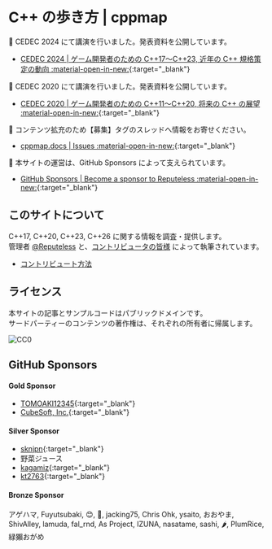 # C++ の歩き方 | cppmap

📢 CEDEC 2024 にて講演を行いました。発表資料を公開しています。

- [CEDEC 2024 | ゲーム開発者のための C++17～C++23, 近年の C++ 規格策定の動向 :material-open-in-new:](https://www.docswell.com/s/cpp/5XEY92-cedec2024){:target="_blank"}

📢 CEDEC 2020 にて講演を行いました。発表資料を公開しています。

- [CEDEC 2020 | ゲーム開発者のための C++11～C++20, 将来の C++ の展望 :material-open-in-new:](https://speakerdeck.com/cpp/cedec2020){:target="_blank"}

📢 コンテンツ拡充のため【募集】タグのスレッドへ情報をお寄せください。

- [cppmap.docs | Issues :material-open-in-new:](https://github.com/cppmap/cppmap.docs/issues){:target="_blank"}

📢 本サイトの運営は、GitHub Sponsors によって支えられています。

- [GitHub Sponsors | Become a sponsor to Reputeless :material-open-in-new:](https://github.com/sponsors/Reputeless){:target="_blank"}


## このサイトについて
C++17, C++20, C++23, C++26 に関する情報を調査・提供します。  
管理者 <a href="https://twitter.com/Reputeless" target="_blank">@Reputeless</a> と、<a href="contribution/contributors/" target="_blank">コントリビュータの皆様</a> によって執筆されています。

- [コントリビュート方法](https://github.com/cppmap/cppmap.docs)


## ライセンス
本サイトの記事とサンプルコードはパブリックドメインです。  
サードパーティーのコンテンツの著作権は、それぞれの所有者に帰属します。

<img src="https://i.creativecommons.org/p/zero/1.0/88x31.png" alt="CC0"/>  


## GitHub Sponsors

#### Gold Sponsor 
- [TOMOAKI12345](https://github.com/TOMOAKI12345){:target="_blank"}
- [CubeSoft, Inc.](https://www.cube-soft.jp/){:target="_blank"}

#### Silver Sponsor
- [sknjpn](https://x.com/sknjpn){:target="_blank"}
- 野菜ジュース
- [kagamiz](https://github.com/kagamiz){:target="_blank"}
- [kt2763](https://github.com/kt2763){:target="_blank"}

#### Bronze Sponsor
アゲハマ, Fuyutsubaki, 😊, 🐝, jacking75, Chris Ohk, ysaito, おおやま, ShivAlley, lamuda, fal_rnd, As Project, IZUNA, nasatame, sashi, 🌶️, PlumRice, 緑獺おがめ
